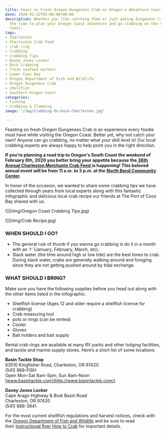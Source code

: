 ```yaml
---
title: Feast on Fresh Oregon Dungeness Crab on Oregon's Adventure Coast!
date: 2020-01-22T05:00:00+00:00
description: Whether you like catching them or just eating Dungeness Crab, now is
  the time to plan your Oregon Coast adventure and go crabbing on the Southern Oregon
  Coast.
tags:
- Charleston
- Charleston Crab Feed
- crab ring
- Crabbing
- Crabbing Tips
- Davey Jones Locker
- Dock Crabbing
- fresh seafood markets
- Lower Coos Bay
- Oregon Department of Fish and Wildlife
- Oregon Dungeness Crab
- shellfish
- Southern Oregon Coast
categories:
- Fishing
- Crabbing & Clamming
image: "/img/Crabbing-On-Dock-Charleston.jpg"

---
```

Feasting on fresh Oregon Dungeness Crab is an experience every foodie must have while visiting the Oregon Coast. Better yet, why not catch your own? Anyone can go crabbing, no matter what your skill level is! Our local crabbing experts are always happy to help point you in the right direction.

**If you're planning a road trip to Oregon's South Coast the weekend of February 8th, 2020 you better bring your appetite because the**[ **36th Annual Charleston Merchants Crab Feed** ](https://www.oregonsadventurecoast.com/event/36th-annual-charleston-crab-feed/)**is happening! This beloved annual event will be from 11 a.m. to 3 p.m. at the** [**North Bend Community Center**](https://www.northbendoregon.us/parksrec/page/facility-rental)**.**

In honor of the occasion, we wanted to share some crabbing tips we have collected through years from local experts along with this fantastic infographic and delicious local crab recipe our friends at The Port of Coos Bay shared with us.

![](/img/Oregon Coast Crabbing Tips.jpg)

![](/img/Crab Recipe.jpg)

### WHEN SHOULD I GO?

* The general rule of thumb if you wanna go crabbing is do it in a month with an ‘r’ (January, February, March, etc).
* Slack water (the time around high or low tide) are the best times to crab. During slack water, crabs are generally walking around and foraging since they are not getting pushed around by tidal exchange.

### WHAT SHOULD I BRING?

Make sure you have the following supplies before you head out along with the other items listed in the infographic.

* Shellfish license (Ages 12 and older require a shellfish license for crabbing)
* Crab measuring tool
* pots or rings (can be rented)
* Cooler
* Gloves
* Bait holders and bait supply

Rental crab rings are available at many RV parks and other lodging facilities, and tackle and marine supply stores. Here’s a short list of some locations:

**Basin Tackle Shop**  
63510 Kingfisher Road, Charleston, OR 97420  
(541) 888-FISH  
Open Mon-Sat 8am-5pm; Sun 8am-Noon  
[www.basintackle.com](http://www.basintackle.com/)

**Davey Jones Locker**  
Cape Arago Highway & Boat Basin Road  
Charleston, OR 97420  
(541) 888-3941

For the most current shellfish regulations and harvest notices, check with the [Oregon Department of Fish and Wildlife](https://myodfw.com/articles/how-crab) and be sure to read their [instructional flyer How to Crab](https://www.dfw.state.or.us/resources/fishing/docs/CrabbingFlyer.pdf) for important details.